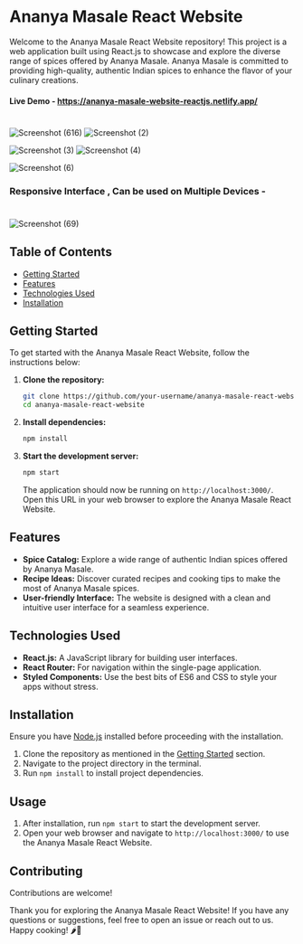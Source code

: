 # Ananya Masale React Website

Welcome to the Ananya Masale React Website repository! This project is a web application built using React.js to showcase and explore the diverse range of spices offered by Ananya Masale. Ananya Masale is committed to providing high-quality, authentic Indian spices to enhance the flavor of your culinary creations.

#### Live Demo - https://ananya-masale-website-reactjs.netlify.app/


#



![Screenshot (616)](https://github.com/MalharMane/Ananya-Masale-ecommerce-react-website-main/assets/104439115/7a909ac1-3cf7-4606-9395-a2193baccb11) ![Screenshot (2)](https://github.com/MalharMane/Ananya-Masale-ecommerce-react-website-main/assets/104439115/da1ec821-a36c-45b7-9847-784791f138a8)



![Screenshot (3)](https://github.com/MalharMane/Ananya-Masale-ecommerce-react-website-main/assets/104439115/c13cfa61-8a42-44cf-b769-d8bdc1dc3583) ![Screenshot (4)](https://github.com/MalharMane/Ananya-Masale-ecommerce-react-website-main/assets/104439115/fe92e73b-3c81-4561-93b4-88a1cf7a177e)


![Screenshot (6)](https://github.com/MalharMane/Ananya-Masale-ecommerce-react-website-main/assets/104439115/d4fae030-5f46-49d0-9db2-4381a66276dc)


###  Responsive Interface , Can be used on Multiple Devices -

#

![Screenshot (69)](https://github.com/MalharMane/Ananya-Masale-ecommerce-react-website-main/assets/104439115/fd30c4ff-5e90-427a-9b63-22dfb23122b2)


## Table of Contents

- [Getting Started](#getting-started)
- [Features](#features)
- [Technologies Used](#technologies-used)
- [Installation](#installation)
  

## Getting Started

To get started with the Ananya Masale React Website, follow the instructions below:

1. **Clone the repository:**
   ```bash
   git clone https://github.com/your-username/ananya-masale-react-website.git
   cd ananya-masale-react-website
   ```

2. **Install dependencies:**
   ```bash
   npm install
   ```

3. **Start the development server:**
   ```bash
   npm start
   ```

   The application should now be running on `http://localhost:3000/`. Open this URL in your web browser to explore the Ananya Masale React Website.

## Features

- **Spice Catalog:** Explore a wide range of authentic Indian spices offered by Ananya Masale.
- **Recipe Ideas:** Discover curated recipes and cooking tips to make the most of Ananya Masale spices.
- **User-friendly Interface:** The website is designed with a clean and intuitive user interface for a seamless experience.

## Technologies Used

- **React.js:** A JavaScript library for building user interfaces.
- **React Router:** For navigation within the single-page application.
- **Styled Components:** Use the best bits of ES6 and CSS to style your apps without stress.


## Installation

Ensure you have [Node.js](https://nodejs.org/) installed before proceeding with the installation.

1. Clone the repository as mentioned in the [Getting Started](#getting-started) section.
2. Navigate to the project directory in the terminal.
3. Run `npm install` to install project dependencies.

## Usage

1. After installation, run `npm start` to start the development server.
2. Open your web browser and navigate to `http://localhost:3000/` to use the Ananya Masale React Website.

## Contributing

Contributions are welcome! 



Thank you for exploring the Ananya Masale React Website! If you have any questions or suggestions, feel free to open an issue or reach out to us. Happy cooking! 🌶️🍛
